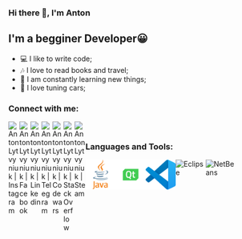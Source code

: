 ### Hi there 👋, I'm Anton

## I'm a begginer Developer😀
- 💻 I like to write code;
- 🎶 I love to read books and travel;
- 📝 I am constantly learning new things;
- 🚗 I love tuning cars;

### Connect with me:


[<img align="left" alt="AntonLytvyniuk | Instagram" width="22px" src="https://cdn.jsdelivr.net/npm/simple-icons@v3/icons/instagram.svg" />][instagram]
[<img align="left" alt="AntonLytvyniuk | Facebook" width="22px" src="https://cdn.jsdelivr.net/npm/simple-icons@v3/icons/facebook.svg" />][facebook]
[<img align="left" alt="AntonLytvyniuk | Linkedin" width="22px" src="https://cdn.jsdelivr.net/npm/simple-icons@v3/icons/linkedin.svg" />][linkedin]
[<img align="left" alt="AntonLytvyniuk | Telegram" width="22px" src="https://cdn.jsdelivr.net/npm/simple-icons@v3/icons/telegram.svg" />][telegram]
[<img align="left" alt="AntonLytvyniuk | Codewars" width="22px" src="https://cdn.jsdelivr.net/npm/simple-icons@v3/icons/codewars.svg" />][codewars]
[<img align="left" alt="AntonLytvyniuk | StackOverflow" width="22px" src="https://cdn.jsdelivr.net/npm/simple-icons@v3/icons/stackoverflow.svg" />][stackOverflow]
[<img align="left" alt="AntonLytvyniuk | Steam" width="22px" src="https://cdn.jsdelivr.net/npm/simple-icons@v3/icons/steam.svg" />][steam]


<br />

### Languages and Tools:


<img align="left" alt="Java" width="60px" src="https://raw.githubusercontent.com/github/explore/80688e429a7d4ef2fca1e82350fe8e3517d3494d/topics/java/java.png" />
<img align="left" alt="Qt-creator" width="60px" src="https://raw.githubusercontent.com/github/explore/80688e429a7d4ef2fca1e82350fe8e3517d3494d/topics/qt/qt.png" />
<img align="left" alt="Visual Studio Code" width="60px" src="https://raw.githubusercontent.com/github/explore/80688e429a7d4ef2fca1e82350fe8e3517d3494d/topics/visual-studio-code/visual-studio-code.png" />
<img align="left" alt="Eclipse" width="60px" src="https://raw.githubusercontent.com/github/explore/80688e429a7d4ef2fca1e82350fe8e3517d3494d/topics/eclipse/eclipse.png" />
<img align="left" alt="NetBeans" width="60px" src="https://raw.githubusercontent.com/github/explore/80688e429a7d4ef2fca1e82350fe8e3517d3494d/topics/netbeans/netbeans.png" />

<br />
<br />

[instagram]: https://www.instagram.com/l.anton.v/
[facebook]: https://www.facebook.com/Halldrex/
[linkedin]: http://www.linkedin.com/in/anton-lytvyniuk-2b4005208/
[telegram]: https://t.me/Halldrex
[codewars]:https://www.codewars.com/users/Halldrex
[stackoverflow]:https://stackoverflow.com/users/11573975/anton-lytvyniuk?tab=profile
[steam]:https://steamcommunity.com/profiles/76561198082834103/
